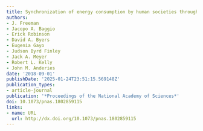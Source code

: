 ```yaml
---
title: Synchronization of energy consumption by human societies throughout the Holocene
authors:
- J. Freeman
- Jacopo A. Baggio
- Erick Robinson
- David A. Byers
- Eugenia Gayo
- Judson Byrd Finley
- Jack A. Meyer
- Robert L. Kelly
- John M. Anderies
date: '2018-09-01'
publishDate: '2025-01-24T23:51:15.569148Z'
publication_types:
- article-journal
publication: '*Proceedings of the National Academy of Sciences*'
doi: 10.1073/pnas.1802859115
links:
- name: URL
  url: http://dx.doi.org/10.1073/pnas.1802859115
---
```

